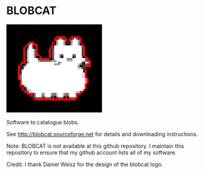 BLOBCAT
=======

![logo](./blobcat.png)

Software to catalogue blobs.

See http://blobcat.sourceforge.net for details and downloading instructions.

Note: BLOBCAT is not available at this github repository. I maintain this repository to ensure that my github account lists all of my software.

Credit: I thank Daniel Weisz for the design of the blobcat logo.
